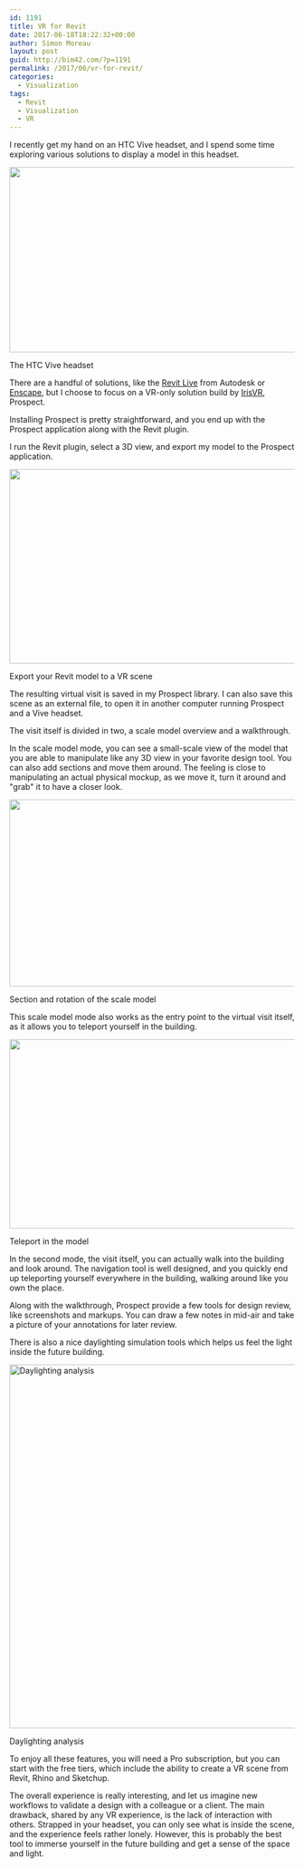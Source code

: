 ```yaml
---
id: 1191
title: VR for Revit
date: 2017-06-18T18:22:32+00:00
author: Simon Moreau
layout: post
guid: http://bim42.com/?p=1191
permalink: /2017/06/vr-for-revit/
categories:
  - Visualization
tags:
  - Revit
  - Visualization
  - VR
---
```

I recently get my hand on an HTC Vive headset, and I spend some time exploring various solutions to display a model in this headset.


  <a href="https://bim42.com/wp-content/uploads/2017/06/HTC-Vive.jpg"><img class="size-large wp-image-1197" src="https://bim42.com/wp-content/uploads/2017/06/HTC-Vive-1024x573.jpg" alt="" width="584" height="327" srcset="https://bim42.com/wp-content/uploads/2017/06/HTC-Vive-1024x573.jpg 1024w, https://bim42.com/wp-content/uploads/2017/06/HTC-Vive-300x168.jpg 300w, https://bim42.com/wp-content/uploads/2017/06/HTC-Vive-768x430.jpg 768w, https://bim42.com/wp-content/uploads/2017/06/HTC-Vive-500x280.jpg 500w, https://bim42.com/wp-content/uploads/2017/06/HTC-Vive.jpg 1160w" sizes="(max-width: 584px) 100vw, 584px" /></a>
  
  <p class="wp-caption-text">
    The HTC Vive headset
  </p>


There are a handful of solutions, like the [Revit Live](https://www.autodesk.com/products/revit-live/overview) from Autodesk or [Enscape](https://enscape3d.com/), but I choose to focus on a VR-only solution build by [IrisVR](https://irisvr.com), Prospect.

Installing Prospect is pretty straightforward, and you end up with the Prospect application along with the Revit plugin.

I run the Revit plugin, select a 3D view, and export my model to the Prospect application.


  <a href="https://bim42.com/wp-content/uploads/2017/06/export.png"><img class="size-large wp-image-1196" src="https://bim42.com/wp-content/uploads/2017/06/export-1024x602.png" alt="" width="584" height="343" srcset="https://bim42.com/wp-content/uploads/2017/06/export.png 1024w, https://bim42.com/wp-content/uploads/2017/06/export-300x176.png 300w, https://bim42.com/wp-content/uploads/2017/06/export-768x452.png 768w, https://bim42.com/wp-content/uploads/2017/06/export-500x294.png 500w" sizes="(max-width: 584px) 100vw, 584px" /></a>
  
  <p class="wp-caption-text">
    Export your Revit model to a VR scene
  </p>


The resulting virtual visit is saved in my Prospect library. I can also save this scene as an external file, to open it in another computer running Prospect and a Vive headset.

The visit itself is divided in two, a scale model overview and a walkthrough.

In the scale model mode, you can see a small-scale view of the model that you are able to manipulate like any 3D view in your favorite design tool. You can also add sections and move them around. The feeling is close to manipulating an actual physical mockup, as we move it, turn it around and "grab" it to have a closer look.


  <a href="https://bim42.com/wp-content/uploads/2017/06/Section-and-rotate-1.gif"><img class="size-full wp-image-1199" src="https://bim42.com/wp-content/uploads/2017/06/Section-and-rotate-1.gif" alt="" width="720" height="330" /></a>
  
  <p class="wp-caption-text">
    Section and rotation of the scale model
  </p>


This scale model mode also works as the entry point to the virtual visit itself, as it allows you to teleport yourself in the building.


  <a href="https://bim42.com/wp-content/uploads/2017/06/Teleport.gif"><img class="size-full wp-image-1200" src="https://bim42.com/wp-content/uploads/2017/06/Teleport.gif" alt="" width="720" height="334" /></a>
  
  <p class="wp-caption-text">
    Teleport in the model
  </p>


In the second mode, the visit itself, you can actually walk into the building and look around. The navigation tool is well designed, and you quickly end up teleporting yourself everywhere in the building, walking around like you own the place.

Along with the walkthrough, Prospect provide a few tools for design review, like screenshots and markups. You can draw a few notes in mid-air and take a picture of your annotations for later review.

There is also a nice daylighting simulation tools which helps us feel the light inside the future building.


  <a href="https://bim42.com/wp-content/uploads/2017/06/daylight.gif"><img class="size-full wp-image-1195" src="https://bim42.com/wp-content/uploads/2017/06/daylight.gif" alt="Daylighting analysis" width="855" height="642" /></a>
  
  <p class="wp-caption-text">
    Daylighting analysis
  </p>


To enjoy all these features, you will need a Pro subscription, but you can start with the free tiers, which include the ability to create a VR scene from Revit, Rhino and Sketchup.

The overall experience is really interesting, and let us imagine new workflows to validate a design with a colleague or a client. The main drawback, shared by any VR experience, is the lack of interaction with others. Strapped in your headset, you can only see what is inside the scene, and the experience feels rather lonely. However, this is probably the best tool to immerse yourself in the future building and get a sense of the space and light.